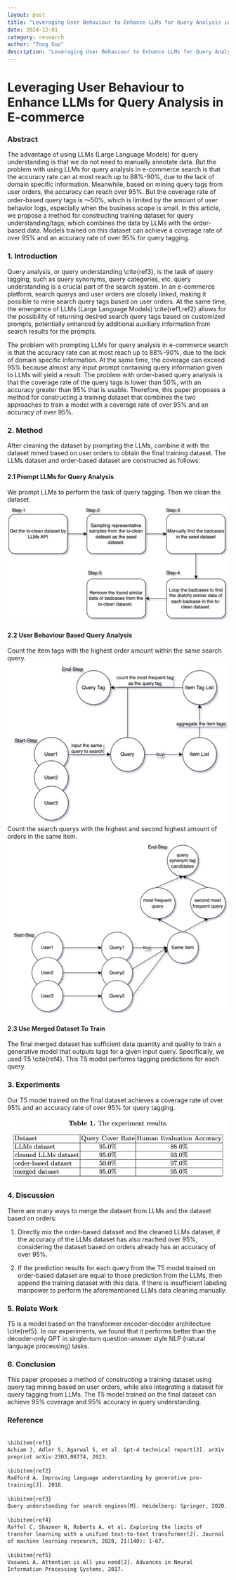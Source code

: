 ```yaml
---
layout: post
title: "Leveraging User Behaviour to Enhance LLMs for Query Analysis in E-commerce"
date: 2024-12-01
category: research
author: "Tong Guo"
description: "Leveraging User Behaviour to Enhance LLMs for Query Analysis in E-commerce"
---
```

# Leveraging User Behaviour to Enhance LLMs for Query Analysis in E-commerce

### Abstract

The advantage of using LLMs (Large Language Models) for query understanding is that we do not need to manually annotate data. But the problem with using LLMs for query analysis in e-commerce search is that the accuracy rate can at most reach up to 88%-90%, due to the lack of domain specific information. Meanwhile, based on mining query tags from user orders, the accuracy can reach over 95%. But the coverage rate of order-based query tags is ～50%, which is limited by the amount of user behavior logs, especially when the business scope is small. In this article, we propose a method for constructing training dataset for query understanding/tags, which combines the data by LLMs with the order-based data. Models trained on this dataset can achieve a coverage rate of over 95% and an accuracy rate of over 95% for query tagging.

### 1. Introduction

Query analysis, or query understanding \cite{ref3}, is the task of query tagging, such as query synonyms, query categories, etc. query understanding is a crucial part of the search system.
In an e-commerce platform, search querys and user orders are closely linked, making it possible to mine search query tags based on user orders.
At the same time, the emergence of LLMs (Large Language Models) \cite{ref1,ref2} allows for the possibility of returning desired search query tags based on customized prompts, potentially enhanced by additional auxiliary information from search results for the prompts.

The problem with prompting LLMs for query analysis in e-commerce search is that the accuracy rate can at most reach up to 88%-90%, due to the lack of domain specific information. At the same time, the coverage can exceed 95% because almost any input prompt containing query information given to LLMs will yield a result.
The problem with order-based query analysis is that the coverage rate of the query tags is lower than 50%, with an accuracy greater than 95% that is usable.
Therefore, this paper proposes a method for constructing a training dataset that combines the two approaches to train a model with a coverage rate of over 95% and an accuracy of over 95%.

### 2. Method
After cleaning the dataset by prompting the LLMs, combine it with the dataset mined based on user orders to obtain the final training dataset. The LLMs dataset and order-based dataset are constructed as follows:

#### 2.1 Prompt LLMs for Query Analysis
We prompt LLMs to perform the task of query tagging. Then we clean the dataset.
![fig1](/assets/png/self-eval-drop/fig1.png)
#### 2.2 User Behaviour Based Query Analysis
Count the item tags with the highest order amount within the same search query.
![fig1](/assets/png/user-order-enhance-llm/fig1.png)
Count the search querys with the highest and second highest amount of orders in the same item.
![fig2](/assets/png/user-order-enhance-llm/fig2.png)
#### 2.3 Use Merged Dataset To Train 
The final merged dataset has sufficient data quantity and quality to train a generative model that outputs tags for a given input query. Specifically, we used T5 \cite{ref4}. This T5 model performs tagging predictions for each query.

### 3. Experiments

Our T5 model trained on the final dataset achieves a coverage rate of over 95% and an accuracy rate of over 95% for query tagging.

![fig2](/assets/png/user-order-enhance-llm/table1.png)

### 4. Discussion

There are many ways to merge the dataset from LLMs and the dataset based on orders:

1) Directly mix the order-based dataset and the cleaned LLMs dataset, if the accuracy of the LLMs dataset has also reached over 95%, considering the dataset based on orders already has an accuracy of over 95%.

2) If the prediction results for each query from the T5 model trained on order-based dataset are equal to those prediction from the LLMs, then append the training dataset with this data. If there is insufficient labeling manpower to perform the aforementioned LLMs data cleaning manually.

### 5. Relate Work
T5 is a model based on the transformer encoder-decoder architecture \cite{ref5}. In our experiments, we found that it performs better than the decoder-only GPT in single-turn question-answer style NLP (natural language processing) tasks.

### 6. Conclusion
This paper proposes a method of constructing a training dataset using query tag mining based on user orders, while also integrating a dataset for query tagging from LLMs. The T5 model trained on the final dataset can achieve 95% coverage and 95% accuracy in query understanding.

### Reference
```

\bibitem{ref1}
Achiam J, Adler S, Agarwal S, et al. Gpt-4 technical report[J]. arXiv preprint arXiv:2303.08774, 2023.

\bibitem{ref2}
Radford A. Improving language understanding by generative pre-training[J]. 2018.

\bibitem{ref3}
Query understanding for search engines[M]. Heidelberg: Springer, 2020.

\bibitem{ref4}
Raffel C, Shazeer N, Roberts A, et al. Exploring the limits of transfer learning with a unified text-to-text transformer[J]. Journal of machine learning research, 2020, 21(140): 1-67.

\bibitem{ref5}
Vaswani A. Attention is all you need[J]. Advances in Neural Information Processing Systems, 2017.
```
